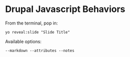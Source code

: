 
# Drupal Javascript Behaviors

From the terminal, pop in:

  ```yo reveal:slide "Slide Title"```

Available options:

 ```--markdown --attributes --notes```
